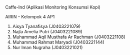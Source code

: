 Caffe-Ind (Aplikasi Monitoring Konsumsi Kopi)

AIRIN - Kelompok 4 AP1
1. Aisya Tyanafisya (J0403221079)
2. Najla Amelia Putri (J0403221089)
3. Muhammad Aqil Musthafa Ar Rachman (J0403221108)
4. Muhammad Rahmat Maryadi (J0403221144)
5. Nur Iman Nugraha (J0403221021)
